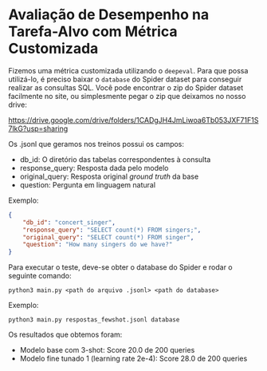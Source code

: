 # Avaliação de Desempenho na Tarefa-Alvo com Métrica Customizada

Fizemos uma métrica customizada utilizando o `deepeval`. Para que possa utilizá-lo, é preciso baixar o `database` do Spider dataset para conseguir realizar as consultas SQL. Você pode encontrar o zip do Spider dataset facilmente no site, ou simplesmente pegar o zip que deixamos no nosso drive:

https://drive.google.com/drive/folders/1CADgJH4JmLiwoa6Tb053JXF71F1S7lkG?usp=sharing

Os .jsonl que geramos nos treinos possui os campos:
- db_id: O diretório das tabelas correspondentes à consulta
- response_query: Resposta dada pelo modelo
- original_query: Resposta original _ground truth_ da base
- question: Pergunta em linguagem natural

Exemplo:

```json
{
    "db_id": "concert_singer", 
    "response_query": "SELECT count(*) FROM singers;", 
    "original_query": "SELECT count(*) FROM singer", 
    "question": "How many singers do we have?"
}
```

Para executar o teste, deve-se obter o database do Spider e rodar o seguinte comando:

`python3 main.py <path do arquivo .jsonl> <path do database>`

Exemplo:

`python3 main.py respostas_fewshot.jsonl database`

Os resultados que obtemos foram:
- Modelo base com 3-shot: Score 20.0 de 200 queries
- Modelo fine tunado 1 (learning rate 2e-4): Score 28.0 de 200 queries